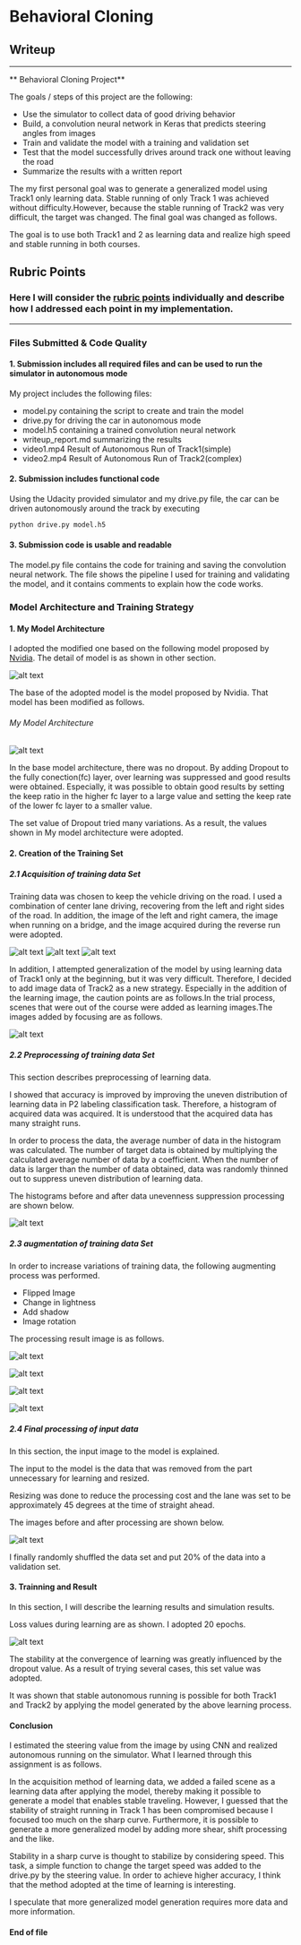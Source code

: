 # **Behavioral Cloning**

## Writeup

---

** Behavioral Cloning Project**

The goals / steps of this project are the following:
* Use the simulator to collect data of good driving behavior
* Build, a convolution neural network in Keras that predicts steering angles from images
* Train and validate the model with a training and validation set
* Test that the model successfully drives around track one without leaving the road
* Summarize the results with a written report

The my first personal goal was to generate a generalized model using Track1 only learning data. Stable running of only Track 1 was achieved without difficulty.However, because the stable running of Track2 was very difficult, the target was changed. The final goal was changed as follows.

The goal is to use both Track1 and 2 as learning data and realize high speed and stable running in both courses.

[//]: # (Image References)

[image1]: ./examples/nvidia.png "Nvidia Model"
[image2]: ./examples/mymodel.jpg "My Model"
[image3]: ./examples/cam_vali.png "cam variation"
[image4]: ./examples/recovery.png "recovery"
[image5]: ./examples/rev_bridge.png "bridge and rev"
[image6]: ./examples/add_trk2.png "fliped"
[image7]: ./examples/histgram.png "fliped"
[image8]: ./examples/fliped.png "fliped"
[image9]: ./examples/brightness.png "brightness"
[image11]: ./examples/rotate.png "rotate.png"
[image10]: ./examples/shadow.png "shadow.png"
[image12]: ./examples/crop_resize.png "input.png"
[image13]: ./examples/log_fig.png "los.png"




## Rubric Points
### Here I will consider the [rubric points](https://review.udacity.com/#!/rubrics/432/view) individually and describe how I addressed each point in my implementation.  

---
### Files Submitted & Code Quality

#### 1. Submission includes all required files and can be used to run the simulator in autonomous mode

My project includes the following files:
* model.py containing the script to create and train the model
* drive.py for driving the car in autonomous mode
* model.h5 containing a trained convolution neural network
* writeup_report.md summarizing the results
* video1.mp4 Result of Autonomous Run of Track1(simple)
* video2.mp4 Result of Autonomous Run of Track2(complex)

#### 2. Submission includes functional code
Using the Udacity provided simulator and my drive.py file, the car can be driven autonomously around the track by executing
```sh
python drive.py model.h5
```

#### 3. Submission code is usable and readable

The model.py file contains the code for training and saving the convolution neural network. The file shows the pipeline I used for training and validating the model, and it contains comments to explain how the code works.

### Model Architecture and Training Strategy

#### 1. My Model Architecture

 I adopted the modified one based on the following model proposed by [Nvidia](https://devblogs.nvidia.com/parallelforall/deep-learning-self-driving-cars/). The detail of model is as shown in other section.

![alt text][image1]

The base of the adopted model is the model proposed by Nvidia. That model has been modified as follows.

###### *My Model Architecture*
![alt text][image2]

In the base model architecture, there was no dropout. By adding Dropout to the fully conection(fc) layer, over learning was suppressed and good results were obtained.
Especially, it was possible to obtain good results by setting the keep ratio in the higher fc layer to a large value and setting the keep rate of the lower fc layer to a smaller value.

The set value of Dropout tried many variations. As a result, the values shown in My model architecture were adopted.

#### 2. Creation of the Training Set

##### 2.1 Acquisition of training data Set

Training data was chosen to keep the vehicle driving on the road. I used a combination of center lane driving, recovering from the left and right sides of the road. In addition, the image of the left and right camera, the image when running on a bridge, and the image acquired during the reverse run were adopted.

![alt text][image3]
![alt text][image4]
![alt text][image5]

In addition, I attempted generalization of the model by using learning data of Track1 only at the beginning, but it was very difficult. Therefore, I decided to add image data of Track2 as a new strategy. Especially in the addition of the learning image, the caution points are as follows.In the trial process, scenes that were out of the course were added as learning images.The images added by focusing are as follows.

![alt text][image6]

##### 2.2 Preprocessing of training data Set

This section describes preprocessing of learning data.

I showed that accuracy is improved by improving the uneven distribution of learning data in P2 labeling classification task. Therefore, a histogram of acquired data was acquired. It is understood that the acquired data has many straight runs.

In order to process the data, the average number of data in the histogram was calculated. The number of target data is obtained by multiplying the calculated average number of data by a coefficient. When the number of data is larger than the number of data obtained, data was randomly thinned out to suppress uneven distribution of learning data.

The histograms before and after data unevenness suppression processing are shown below.

![alt text][image7]

##### 2.3 augmentation of training data Set

In order to increase variations of training data, the following augmenting process was performed.
* Flipped Image
* Change in lightness
* Add shadow
* Image rotation

The processing result image is as follows.

![alt text][image8]

![alt text][image9]

![alt text][image10]

![alt text][image11]

##### 2.4 Final processing of input data

In this section, the input image to the model is explained.

The input to the model is the data that was removed from the part unnecessary for learning and resized.

Resizing was done to reduce the processing cost and the lane was set to be approximately 45 degrees at the time of straight ahead.

The images before and after processing are shown below.

![alt text][image12]

I finally randomly shuffled the data set and put 20% of the data into a validation set.

#### 3. Trainning and Result

In this section, I will describe the learning results and simulation results.

Loss values during learning are as shown. I adopted 20 epochs.

![alt text][image13]

The stability at the convergence of learning was greatly influenced by the dropout value. As a result of trying several cases, this set value was adopted.

It was shown that stable autonomous running is possible for both Track1 and Track2 by applying the model generated by the above learning process.

#### Conclusion

I estimated the steering value from the image by using CNN and realized autonomous running on the simulator. What I learned through this assignment is as follows.

In the acquisition method of learning data, we added a failed scene as a learning data after applying the model, thereby making it possible to generate a model that enables stable traveling. However, I guessed that the stability of straight running in Track 1 has been compromised because I focused too much on the sharp curve. Furthermore, it is possible to generate a more generalized model by adding more shear, shift processing and the like.

Stability in a sharp curve is thought to stabilize by considering speed. This task, a simple function to change the target speed was added to the drive.py by the steering value. In order to achieve higher accuracy, I think that the method adopted at the time of learning is interesting.

I speculate that more generalized model generation requires more data and more information.

#### End of file
